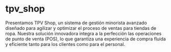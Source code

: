 # tpv_shop
Presentamos TPV Shop, un sistema de gestión minorista avanzado diseñado para agilizar y optimizar el proceso de ventas para tiendas de ropa. Nuestra solución innovadora integra a la perfección las operaciones de punto de venta (POS), lo que garantiza una experiencia de compra fluida y eficiente tanto para los clientes como para el personal.
